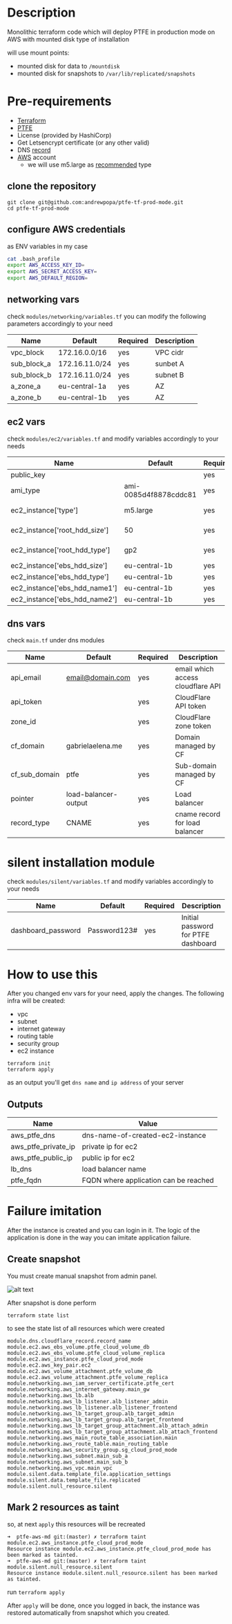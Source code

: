 # Description

Monolithic terraform code which will deploy PTFE in production mode on AWS with mounted disk type of installation

will use mount points:
- mounted disk for data to `/mountdisk`
- mounted disk for snapshots to `/var/lib/replicated/snapshots`

# Pre-requirements

- [Terraform](https://www.terraform.io)
- [PTFE](https://www.terraform.io/docs/enterprise/index.html)
- License (provided by HashiCorp)
- Get Letsencrypt certificate (or any other valid)
- DNS [record](https://www.cloudflare.com/)
- [AWS](https://aws.amazon.com) account
  - we will use m5.large as [recommended](https://www.terraform.io/docs/enterprise/before-installing/reference-architecture/aws.html) type

## clone the repository

```
git clone git@github.com:andrewpopa/ptfe-tf-prod-mode.git
cd ptfe-tf-prod-mode
```

## configure AWS credentials

as ENV variables in my case

```bash
cat .bash_profile
export AWS_ACCESS_KEY_ID=
export AWS_SECRET_ACCESS_KEY=
export AWS_DEFAULT_REGION=
```

## networking vars

check `modules/networking/variables.tf` you can modify the following parameters accordingly to your need 

| **Name**  | **Default** | **Required** | **Description** |
| ------------- | ------------- | ------------- | ------------- | 
| vpc_block | 172.16.0.0/16 | yes | VPC cidr |
| sub_block_a | 172.16.11.0/24 | yes | sunbet A |
| sub_block_b | 172.16.11.0/24 | yes | subnet B |
| a_zone_a | eu-central-1a | yes | AZ |
| a_zone_b | eu-central-1b | yes | AZ|


## ec2 vars

check `modules/ec2/variables.tf` and modify variables accordingly to your needs 

| **Name**  | **Default** | **Required** | **Description** |
| ------------- | ------------- | ------------- | ------------- |
public_key |  | yes | Public key
ami_type | ami-0085d4f8878cddc81 | yes | sunbet A 
ec2_instance['type'] | m5.large | yes | EC instance type
ec2_instance['root_hdd_size']  | 50 | yes | root hdd size 
ec2_instance['root_hdd_type']  | gp2 | yes | root hdd type
ec2_instance['ebs_hdd_size']  | eu-central-1b | yes | hdd size
ec2_instance['ebs_hdd_type']  | eu-central-1b | yes | hdd type
ec2_instance['ebs_hdd_name1']  | eu-central-1b | yes | hdd1 name
ec2_instance['ebs_hdd_name2']  | eu-central-1b | yes | hdd2 name


## dns vars

check `main.tf` under dns modules

| **Name**  | **Default** | **Required** | **Description** |
| ------------- | ------------- | ------------- | ------------- | 
api_email | email@domain.com | yes | email which access cloudflare API
api_token |  | yes | CloudFlare API token
zone_id |  | yes | CloudFlare zone token
cf_domain  | gabrielaelena.me | yes | Domain managed by CF 
cf_sub_domain  | ptfe | yes | Sub-domain managed by CF
pointer | load-balancer-output | yes | Load balancer
record_type  | CNAME | yes | cname record for load balancer

# silent installation module

check `modules/silent/variables.tf` and modify variables accordingly to your needs 

| **Name**  | **Default** | **Required** | **Description** |
| ------------- | ------------- | ------------- | ------------- | 
dashboard_password | Password123# | yes | Initial password for PTFE dashboard

# How to use this

After you changed env vars for your need, apply the changes. The following infra will be created:
- vpc
- subnet
- internet gateway
- routing table
- security group
- ec2 instance

```
terraform init 
terraform apply
```

as an output you'll get `dns name` and `ip address` of your server


## Outputs
| **Name**  | **Value** |
| ------------- | ------------- |
aws_ptfe_dns | dns-name-of-created-ec2-instance
aws_ptfe_private_ip | private ip for ec2
aws_ptfe_public_ip | public ip for ec2
lb_dns | load balancer name
ptfe_fqdn | FQDN where application can be reached

# Failure imitation

After the instance is created and you can login in it. The logic of the application is done in the way you can imitate application failure.

## Create snapshot

You must create manual snapshot from admin panel.

![alt text](img/create_snapshot.png "Create snapshot")

After snapshot is done perform 

`terraform state list`

to see the state list of all resources which were created


```
module.dns.cloudflare_record.record_name
module.ec2.aws_ebs_volume.ptfe_cloud_volume_db
module.ec2.aws_ebs_volume.ptfe_cloud_volume_replica
module.ec2.aws_instance.ptfe_cloud_prod_mode
module.ec2.aws_key_pair.ec2
module.ec2.aws_volume_attachment.ptfe_volume_db
module.ec2.aws_volume_attachment.ptfe_volume_replica
module.networking.aws_iam_server_certificate.ptfe_cert
module.networking.aws_internet_gateway.main_gw
module.networking.aws_lb.alb
module.networking.aws_lb_listener.alb_listener_admin
module.networking.aws_lb_listener.alb_listener_frontend
module.networking.aws_lb_target_group.alb_target_admin
module.networking.aws_lb_target_group.alb_target_frontend
module.networking.aws_lb_target_group_attachment.alb_attach_admin
module.networking.aws_lb_target_group_attachment.alb_attach_frontend
module.networking.aws_main_route_table_association.main
module.networking.aws_route_table.main_routing_table
module.networking.aws_security_group.sg_cloud_prod_mode
module.networking.aws_subnet.main_sub_a
module.networking.aws_subnet.main_sub_b
module.networking.aws_vpc.main_vpc
module.silent.data.template_file.application_settings
module.silent.data.template_file.replicated
module.silent.null_resource.silent
```

## Mark 2 resources as taint 
so, at next `apply` this resources will be recreated

```
➜  ptfe-aws-md git:(master) ✗ terraform taint module.ec2.aws_instance.ptfe_cloud_prod_mode
Resource instance module.ec2.aws_instance.ptfe_cloud_prod_mode has been marked as tainted.
➜  ptfe-aws-md git:(master) ✗ terraform taint module.silent.null_resource.silent
Resource instance module.silent.null_resource.silent has been marked as tainted.
```

run `terraform apply`

After `apply` will be done, once you logged in back, the instance was restored automatically from snapshot which you created.

